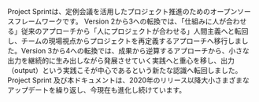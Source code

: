 Project Sprintは、定例会議を活用したプロジェクト推進のためのオープンソースフレームワークです。
Version 2から3への転換では、「仕組みに人が合わせる」従来のアプローチから「人にプロジェクトが合わせる」人間主義へと転回し、チームの現場視点からプロジェクトを再定義するアプローチへ移行しました。Version 3から4への転換では、成果から逆算するアプローチから、小さな出力を継続的に生み出しながら発展させていく実践へと重心を移し、出力（output）という実践こそが中心であるという新たな認識へ転回しました。Project Sprint 及び本ドキュメントは、2020年のリリース以降大小さまざまなアップデートを繰り返し、今現在も進化し続けています。